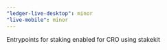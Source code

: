 ```yaml
---
"ledger-live-desktop": minor
"live-mobile": minor
---
```


Entrypoints for staking enabled for CRO using stakekit
